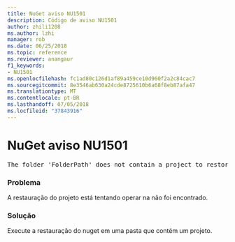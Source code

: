 ```yaml
---
title: NuGet aviso NU1501
description: Código de aviso NU1501
author: zhili1208
ms.author: lzhi
manager: rob
ms.date: 06/25/2018
ms.topic: reference
ms.reviewer: anangaur
f1_keywords:
- NU1501
ms.openlocfilehash: fc1ad80c126d1af89a459ce10d960f2a2c84cac7
ms.sourcegitcommit: 8e3546ab630a24cde8725610b6a68f8eb87afa47
ms.translationtype: MT
ms.contentlocale: pt-BR
ms.lasthandoff: 07/05/2018
ms.locfileid: "37843916"
---
```

# <a name="nuget-warning-nu1501"></a>NuGet aviso NU1501

<pre>The folder 'FolderPath' does not contain a project to restore.</pre>


### <a name="issue"></a>Problema
A restauração do projeto está tentando operar na não foi encontrado. 

### <a name="solution"></a>Solução
Execute a restauração do nuget em uma pasta que contém um projeto. 
